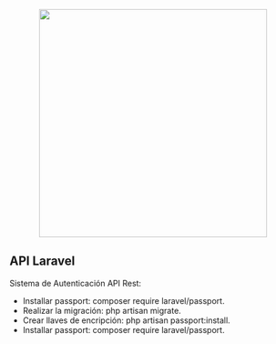 <p align="center"><img src="https://res.cloudinary.com/dtfbvvkyp/image/upload/v1566331377/laravel-logolockup-cmyk-red.svg" width="400"></p>


## API Laravel

Sistema de Autenticación API Rest:

- Installar passport: composer require laravel/passport.
- Realizar la migración: php artisan migrate.
- Crear llaves de encripción: php artisan passport:install.
- Installar passport: composer require laravel/passport.
